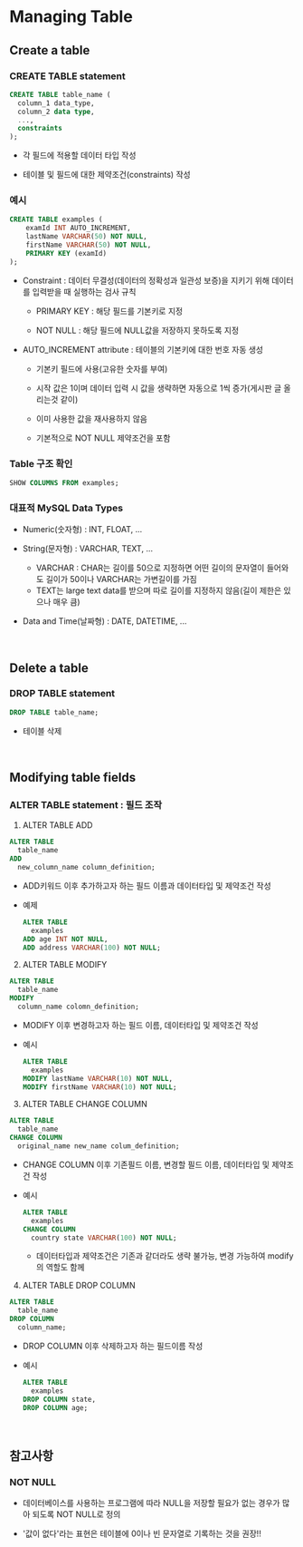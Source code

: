 # Managing Table

## Create a table

### CREATE TABLE statement
```sql
CREATE TABLE table_name (
  column_1 data_type,
  column_2 data type,
  ...,
  constraints
);
```
- 각 필드에 적용할 데이터 타입 작성

- 테이블 및 필드에 대한 제약조건(constraints) 작성

### 예시
```sql
CREATE TABLE examples (
    examId INT AUTO_INCREMENT,
    lastName VARCHAR(50) NOT NULL,
    firstName VARCHAR(50) NOT NULL,
    PRIMARY KEY (examId)
);
```
- Constraint : 데이터 무결성(데이터의 정확성과 일관성 보증)을 지키기 위해 데이터를 입력받을 때 실행하는 검사 규칙

  - PRIMARY KEY : 해당 필드를 기본키로 지정

  - NOT NULL : 해당 필드에 NULL값을 저장하지 못하도록 지정

- AUTO_INCREMENT attribute : 테이블의 기본키에 대한 번호 자동 생성

  - 기본키 필드에 사용(고유한 숫자를 부여)

  - 시작 값은 1이며 데이터 입력 시 값을 생략하면 자동으로 1씩 증가(게시판 글 올리는것 같이)

  - 이미 사용한 값을 재사용하지 않음

  - 기본적으로 NOT NULL 제약조건을 포함



### Table 구조 확인
```sql
SHOW COLUMNS FROM examples;
```


### 대표적 MySQL Data Types
- Numeric(숫자형) : INT, FLOAT, ...

- String(문자형) : VARCHAR, TEXT, ...
  - VARCHAR : CHAR는 길이를 50으로 지정하면 어떤 길이의 문자열이 들어와도 길이가 50이나 VARCHAR는 가변길이를 가짐
  - TEXT는 large text data를 받으며 따로 길이를 지정하지 않음(길이 제한은 있으나 매우 큼)

- Data and Time(날짜형) : DATE, DATETIME, ...

<br>

## Delete a table

### DROP TABLE statement
```sql
DROP TABLE table_name;
```
- 테이블 삭제

<br>

## Modifying table fields

### ALTER TABLE statement : 필드 조작

1. ALTER TABLE ADD
  ```SQL
  ALTER TABLE
    table_name
  ADD
    new_column_name column_definition;
  ```
- ADD키워드 이후 추가하고자 하는 필드 이름과 데이터타입 및 제약조건 작성

- 예제
  ```SQL
  ALTER TABLE
    examples
  ADD age INT NOT NULL,
  ADD address VARCHAR(100) NOT NULL;
  ```


2. ALTER TABLE MODIFY
  ```SQL
  ALTER TABLE
    table_name
  MODIFY
    column_name colomn_definition;
  ```
- MODIFY 이후 변경하고자 하는 필드 이름, 데이터타입 및 제약조건 작성

- 예시
  ```SQL
  ALTER TABLE
    examples
  MODIFY lastName VARCHAR(10) NOT NULL,
  MODIFY firstName VARCHAR(10) NOT NULL;
  ```


3. ALTER TABLE CHANGE COLUMN
```SQL
ALTER TABLE
  table_name
CHANGE COLUMN
  original_name new_name colum_definition;
```
- CHANGE COLUMN 이후 기존필드 이름, 변경할 필드 이름, 데이터타입 및 제약조건 작성

- 예시
  ```sql
  ALTER TABLE
  	examples
  CHANGE COLUMN
	country state VARCHAR(100) NOT NULL;
  ```
  - 데이터타입과 제약조건은 기존과 같더라도 생략 불가능, 변경 가능하여 modify의 역할도 함께 


4. ALTER TABLE DROP COLUMN
```SQL
ALTER TABLE
  table_name
DROP COLUMN
  column_name;
```
- DROP COLUMN 이후 삭제하고자 하는 필드이름 작성

- 예시
  ```SQL
  ALTER TABLE
    examples
  DROP COLUMN state,
  DROP COLUMN age;
  ```



<br>

## 참고사항
### NOT NULL
- 데이터베이스를 사용하는 프로그램에 따라 NULL을 저장할 필요가 없는 경우가 많아 되도록 NOT NULL로 정의

- '값이 없다'라는 표현은 테이블에 0이나 빈 문자열로 기록하는 것을 권장!!
